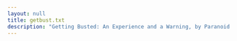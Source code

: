 ```yaml
---
layout: null
title: getbust.txt
description: "Getting Busted: An Experience and a Warning, by Paranoid Punkpig of 415"
---
```

